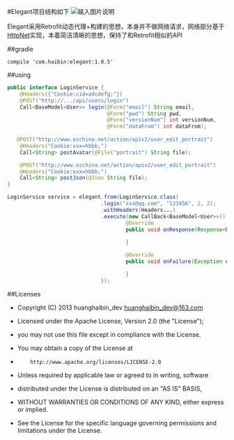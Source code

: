 #Elegant项目结构如下
![输入图片说明](http://git.oschina.net/uploads/images/2016/0912/100446_970746ab_494015.png "在这里输入图片标题")

Elegant采用Retrofit动态代理+构建的思想，本身并不做网络请求，网络部分基于[HttpNet](https://github.com/huanghaibin-dev/HttpNet)实现，本着简洁清晰的思想，保持了和Retrofit相似的API

##gradle
```
compile 'com.haibin:elegant:1.0.5'
```

##using
```java
public interface LoginService {
    @Headers({"Cookie:cid=adcdefg;"})
    @POST("http://.../api/users/login")
    Call<BaseModel<User>> login(@Form("email") String email,
                                @Form("pwd") String pwd,
                                @Form("versionNum") int versionNum,
                                @Form("dataFrom") int dataFrom);
                                
   @POST("http://www.oschina.net/action/apiv2/user_edit_portrait")
    @Headers("Cookie:xxx=hbbb;")
    Call<String> postAvatar(@File("portrait") String file);

    @POST("http://www.oschina.net/action/apiv2/user_edit_portrait")
    @Headers("Cookie:xxx=hbbb;")
    Call<String> postJson(@Json String file);
}

LoginService service = elegant.from(LoginService.class)
                              .login("xxx@qq.com", "123456", 2, 2);
                              .withHeaders(Headers...)
                              .execute(new CallBack<BaseModel<User>>() {
                                      @Override
                                      public void onResponse(Response<BaseModel<User>> response) {
                
                                      }

                                      @Override
                                      public void onFailure(Exception e) {

                                      }
                              });
```


##Licenses
- Copyright (C) 2013 huanghaibin_dev <huanghaibin_dev@163.com>
 
- Licensed under the Apache License, Version 2.0 (the "License");
- you may not use this file except in compliance with the License.
- You may obtain a copy of the License at
 
-         http://www.apache.org/licenses/LICENSE-2.0
 
- Unless required by applicable law or agreed to in writing, software
- distributed under the License is distributed on an "AS IS" BASIS,
- WITHOUT WARRANTIES OR CONDITIONS OF ANY KIND, either express or implied.
- See the License for the specific language governing permissions and
  limitations under the License.
 
